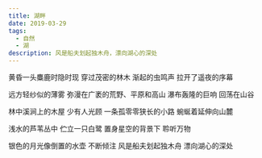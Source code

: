 ```yaml
---
title: 湖畔
date: 2019-03-29
tags:
  - 自然
  - 湖
description: 风是船夫划起独木舟，漂向湖心的深处
---
```


黄昏一头麋鹿时隐时现
穿过茂密的林木
渐起的虫鸣声
拉开了遥夜的序幕

远方轻纱似的薄雾
弥漫在广袤的荒野、平原和高山
瀑布轰隆的巨响
回荡在山谷

林中溪涧上的木屋
少有人光顾
一条孤零零狭长的小路
蜿蜒着延伸向山麓

浅水的芦苇丛中
伫立一只白鹭
置身星空的背景下
聆听万物

银色的月光像倒置的水壶
不断倾注
风是船夫划起独木舟
漂向湖心的深处